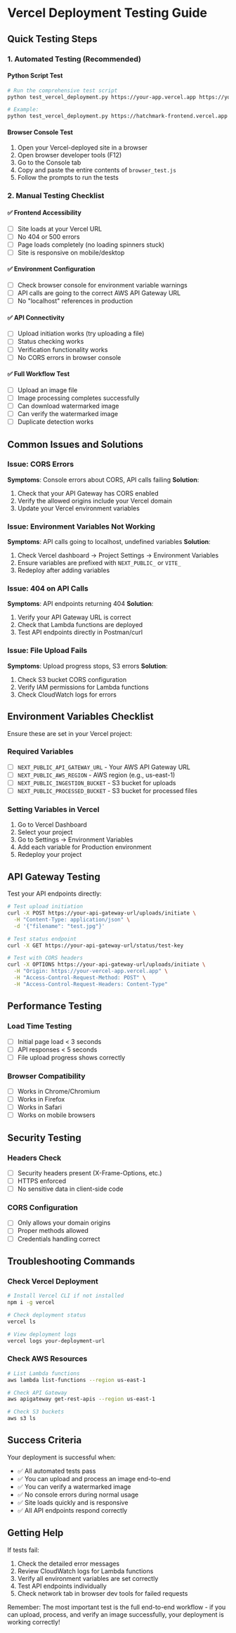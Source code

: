 # Vercel Deployment Testing Guide

## Quick Testing Steps

### 1. Automated Testing (Recommended)

#### Python Script Test
```bash
# Run the comprehensive test script
python test_vercel_deployment.py https://your-app.vercel.app https://your-api-gateway-url.execute-api.us-east-1.amazonaws.com

# Example:
python test_vercel_deployment.py https://hatchmark-frontend.vercel.app https://abc123def.execute-api.us-east-1.amazonaws.com
```

#### Browser Console Test
1. Open your Vercel-deployed site in a browser
2. Open browser developer tools (F12)
3. Go to the Console tab
4. Copy and paste the entire contents of `browser_test.js`
5. Follow the prompts to run the tests

### 2. Manual Testing Checklist

#### ✅ Frontend Accessibility
- [ ] Site loads at your Vercel URL
- [ ] No 404 or 500 errors
- [ ] Page loads completely (no loading spinners stuck)
- [ ] Site is responsive on mobile/desktop

#### ✅ Environment Configuration
- [ ] Check browser console for environment variable warnings
- [ ] API calls are going to the correct AWS API Gateway URL
- [ ] No "localhost" references in production

#### ✅ API Connectivity
- [ ] Upload initiation works (try uploading a file)
- [ ] Status checking works
- [ ] Verification functionality works
- [ ] No CORS errors in browser console

#### ✅ Full Workflow Test
- [ ] Upload an image file
- [ ] Image processing completes successfully
- [ ] Can download watermarked image
- [ ] Can verify the watermarked image
- [ ] Duplicate detection works

## Common Issues and Solutions

### Issue: CORS Errors
**Symptoms**: Console errors about CORS, API calls failing
**Solution**: 
1. Check that your API Gateway has CORS enabled
2. Verify the allowed origins include your Vercel domain
3. Update your Vercel environment variables

### Issue: Environment Variables Not Working
**Symptoms**: API calls going to localhost, undefined variables
**Solution**:
1. Check Vercel dashboard → Project Settings → Environment Variables
2. Ensure variables are prefixed with `NEXT_PUBLIC_` or `VITE_`
3. Redeploy after adding variables

### Issue: 404 on API Calls
**Symptoms**: API endpoints returning 404
**Solution**:
1. Verify your API Gateway URL is correct
2. Check that Lambda functions are deployed
3. Test API endpoints directly in Postman/curl

### Issue: File Upload Fails
**Symptoms**: Upload progress stops, S3 errors
**Solution**:
1. Check S3 bucket CORS configuration
2. Verify IAM permissions for Lambda functions
3. Check CloudWatch logs for errors

## Environment Variables Checklist

Ensure these are set in your Vercel project:

### Required Variables
- [ ] `NEXT_PUBLIC_API_GATEWAY_URL` - Your AWS API Gateway URL
- [ ] `NEXT_PUBLIC_AWS_REGION` - AWS region (e.g., us-east-1)
- [ ] `NEXT_PUBLIC_INGESTION_BUCKET` - S3 bucket for uploads
- [ ] `NEXT_PUBLIC_PROCESSED_BUCKET` - S3 bucket for processed files

### Setting Variables in Vercel
1. Go to Vercel Dashboard
2. Select your project
3. Go to Settings → Environment Variables
4. Add each variable for Production environment
5. Redeploy your project

## API Gateway Testing

Test your API endpoints directly:

```bash
# Test upload initiation
curl -X POST https://your-api-gateway-url/uploads/initiate \
  -H "Content-Type: application/json" \
  -d '{"filename": "test.jpg"}'

# Test status endpoint
curl -X GET https://your-api-gateway-url/status/test-key

# Test with CORS headers
curl -X OPTIONS https://your-api-gateway-url/uploads/initiate \
  -H "Origin: https://your-vercel-app.vercel.app" \
  -H "Access-Control-Request-Method: POST" \
  -H "Access-Control-Request-Headers: Content-Type"
```

## Performance Testing

### Load Time Testing
- [ ] Initial page load < 3 seconds
- [ ] API responses < 5 seconds
- [ ] File upload progress shows correctly

### Browser Compatibility
- [ ] Works in Chrome/Chromium
- [ ] Works in Firefox
- [ ] Works in Safari
- [ ] Works on mobile browsers

## Security Testing

### Headers Check
- [ ] Security headers present (X-Frame-Options, etc.)
- [ ] HTTPS enforced
- [ ] No sensitive data in client-side code

### CORS Configuration
- [ ] Only allows your domain origins
- [ ] Proper methods allowed
- [ ] Credentials handling correct

## Troubleshooting Commands

### Check Vercel Deployment
```bash
# Install Vercel CLI if not installed
npm i -g vercel

# Check deployment status
vercel ls

# View deployment logs
vercel logs your-deployment-url
```

### Check AWS Resources
```bash
# List Lambda functions
aws lambda list-functions --region us-east-1

# Check API Gateway
aws apigateway get-rest-apis --region us-east-1

# Check S3 buckets
aws s3 ls
```

## Success Criteria

Your deployment is successful when:
- ✅ All automated tests pass
- ✅ You can upload and process an image end-to-end
- ✅ You can verify a watermarked image
- ✅ No console errors during normal usage
- ✅ Site loads quickly and is responsive
- ✅ All API endpoints respond correctly

## Getting Help

If tests fail:
1. Check the detailed error messages
2. Review CloudWatch logs for Lambda functions
3. Verify all environment variables are set correctly
4. Test API endpoints individually
5. Check network tab in browser dev tools for failed requests

Remember: The most important test is the full end-to-end workflow - if you can upload, process, and verify an image successfully, your deployment is working correctly!
